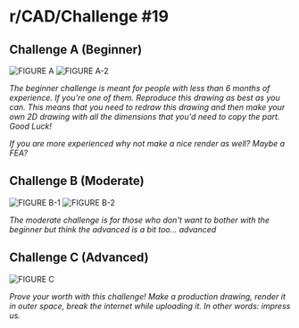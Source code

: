 # r/CAD/Challenge #19

## Challenge A (Beginner)

![FIGURE A](http://i.imgur.com/UDFnAuI.jpg)
![FIGURE A-2](http://i.imgur.com/AJAlcw3.jpg)

*The beginner challenge is meant for people with less than 6 months of experience. If you're one of them. Reproduce this drawing as best as you can. This means that you need to redraw this drawing and then make your own 2D drawing with all the dimensions that you'd need to copy the part. Good Luck!*

*If you are more experienced why not make a nice render as well? Maybe a FEA?*

## Challenge B (Moderate)

![FIGURE B-1](http://i.imgur.com/AXtuoRE.png)
![FIGURE B-2](https://i.redd.it/q110fqkenkiy.png)

*The moderate challenge is for those who don't want to bother with the beginner but think the advanced is a bit too... advanced*

## Challenge C (Advanced)

![FIGURE C](http://i.imgur.com/zVwgqgw.png)

*Prove your worth with this challenge! Make a production drawing, render it in outer space, break the internet while uploading it. In other words: impress us.*